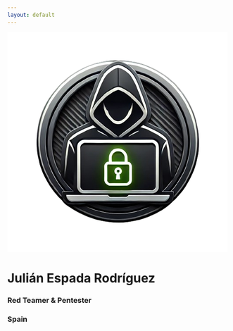 ```yaml
---
layout: default
---
```


<img src="../assets/Images/icon-removebg-preview.png"></img>

<div>
  <h1>Julián Espada Rodríguez</h1>
  <h3>Red Teamer & Pentester</h3>
  <h3>Spain</h3>
  <a href="https://tryhackme.com/p/julichan" target="_blank"></a><script src="https://tryhackme.com/badge/1237589"></script>
</div>
